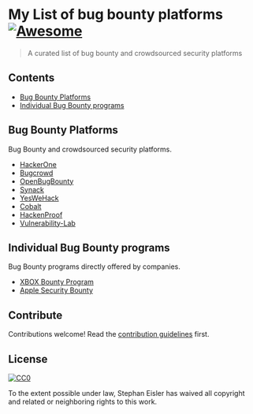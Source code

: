 # My List of bug bounty platforms [![Awesome](https://awesome.re/badge.svg)](https://awesome.re)

> A curated list of bug bounty and crowdsourced security platforms


## Contents

- [Bug Bounty Platforms](#section)
- [Individual Bug Bounty programs](#section)


## Bug Bounty Platforms

Bug Bounty and crowdsourced security platforms.

- [HackerOne](https://www.hackerone.com)
- [Bugcrowd](https://www.bugcrowd.com)
- [OpenBugBounty](https://www.openbugbounty.org)
- [Synack](https://www.synack.com/red-team/)
- [YesWeHack](https://www.yeswehack.com)
- [Cobalt](https://cobalt.io)
- [HackenProof](https://hackenproof.com)
- [Vulnerability-Lab](https://www.vulnerability-lab.com)

## Individual Bug Bounty programs

Bug Bounty programs directly offered by companies.

- [XBOX Bounty Program](https://www.microsoft.com/en-us/msrc/bounty-xbox)
- [Apple Security Bounty](https://developer.apple.com/security-bounty/)


## Contribute

Contributions welcome! Read the [contribution guidelines](contributing.md) first.


## License

[![CC0](https://mirrors.creativecommons.org/presskit/buttons/88x31/svg/cc-zero.svg)](https://creativecommons.org/publicdomain/zero/1.0)

To the extent possible under law, Stephan Eisler has waived all copyright and
related or neighboring rights to this work.
